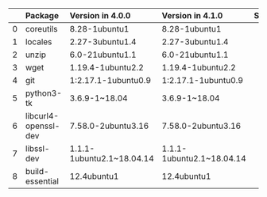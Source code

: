 <!-- markdown-link-check-disable -->

|    | Package              | Version in 4.0.0          | Version in 4.1.0          | Status   |
|---:|:---------------------|:--------------------------|:--------------------------|:---------|
|  0 | coreutils            | 8.28-1ubuntu1             | 8.28-1ubuntu1             |          |
|  1 | locales              | 2.27-3ubuntu1.4           | 2.27-3ubuntu1.4           |          |
|  2 | unzip                | 6.0-21ubuntu1.1           | 6.0-21ubuntu1.1           |          |
|  3 | wget                 | 1.19.4-1ubuntu2.2         | 1.19.4-1ubuntu2.2         |          |
|  4 | git                  | 1:2.17.1-1ubuntu0.9       | 1:2.17.1-1ubuntu0.9       |          |
|  5 | python3-tk           | 3.6.9-1~18.04             | 3.6.9-1~18.04             |          |
|  6 | libcurl4-openssl-dev | 7.58.0-2ubuntu3.16        | 7.58.0-2ubuntu3.16        |          |
|  7 | libssl-dev           | 1.1.1-1ubuntu2.1~18.04.14 | 1.1.1-1ubuntu2.1~18.04.14 |          |
|  8 | build-essential      | 12.4ubuntu1               | 12.4ubuntu1               |          |